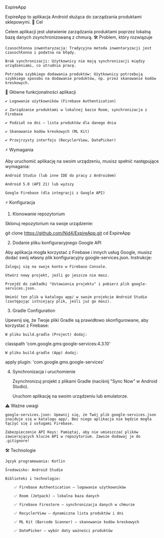 ExpireApp

ExpireApp to aplikacja Android służąca do zarządzania produktami sklepowymi.
🎯 Cel

Celem aplikacji jest ułatwienie zarządzania produktami poprzez lokalną bazę danych zsynchronizowaną z chmurą.
🛠️ Problem, który rozwiązuje

    Czasochłonna inwentaryzacja: Tradycyjna metoda inwentaryzacji jest czasochłonna i podatna na błędy.

    Brak synchronizacji: Użytkownicy nie mają synchronizacji między urządzeniami, co utrudnia pracę.

    Potrzeba szybkiego dodawania produktów: Użytkownicy potrzebują szybkiego sposobu na dodawanie produktów, np. przez skanowanie kodów kreskowych.

🚀 Główne funkcjonalności aplikacji

    ✔ Logowanie użytkowników (Firebase Authentication)

    ✔ Zarządzanie produktami w lokalnej bazie Room, synchronizacja z Firebase

    ✔ Podział na dni – lista produktów dla danego dnia

    ✔ Skanowanie kodów kreskowych (ML Kit)

    ✔ Przejrzysty interfejs (RecyclerView, DatePicker)

⚡ Wymagania

Aby uruchomić aplikację na swoim urządzeniu, musisz spełnić następujące wymagania:

    Android Studio (lub inne IDE do pracy z Androidem)

    Android 5.0 (API 21) lub wyższy

    Google Firebase (dla integracji z Google API)

⚡ Konfiguracja
1. Klonowanie repozytorium

Sklonuj repozytorium na swoje urządzenie:

git clone https://github.com/Nid4/ExpireApp.git
cd ExpireApp

2. Dodanie pliku konfiguracyjnego Google API

Aby aplikacja mogła korzystać z Firebase i innych usług Google, musisz dodać swój własny plik konfiguracyjny google-services.json.
Instrukcje:

    Zaloguj się na swoje konto w Firebase Console.

    Utwórz nowy projekt, jeśli go jeszcze nie masz.

    Przejdź do zakładki "Ustawienia projektu" i pobierz plik google-services.json.

    Umieść ten plik w katalogu app/ w swoim projekcie Android Studio (zastępując istniejący plik, jeśli już go masz).

3. Gradle Configuration

Upewnij się, że Twoje pliki Gradle są prawidłowo skonfigurowane, aby korzystać z Firebase:

    W pliku build.gradle (Project) dodaj:

classpath 'com.google.gms:google-services:4.3.10'

    W pliku build.gradle (App) dodaj:

apply plugin: 'com.google.gms.google-services'

4. Synchronizacja i uruchomienie

    Zsynchronizuj projekt z plikami Gradle (naciśnij "Sync Now" w Android Studio).

    Uruchom aplikację na swoim urządzeniu lub emulatorze.

⚠️ Ważne uwagi

    google-services.json: Upewnij się, że Twój plik google-services.json znajduje się w katalogu app/. Bez niego aplikacja nie będzie mogła łączyć się z usługami Firebase.

    Zabezpieczenie API Keys: Pamiętaj, aby nie umieszczać plików zawierających klucze API w repozytorium. Zawsze dodawaj je do .gitignore!

🛠️ Technologie

    Język programowania: Kotlin

    Środowisko: Android Studio

    Biblioteki i technologie:

        ✅ Firebase Authentication – logowanie użytkowników

        ✅ Room (Jetpack) – lokalna baza danych

        ✅ Firebase Firestore – synchronizacja danych w chmurze

        ✅ RecyclerView – dynamiczna lista produktów i dni

        ✅ ML Kit (Barcode Scanner) – skanowanie kodów kreskowych

        ✅ DatePicker – wybór daty ważności produktów
